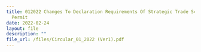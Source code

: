 ```yaml
---
title: 012022 Changes To Declaration Requirements Of Strategic Trade Scheme Bulk
  Permit
date: 2022-02-24
layout: file
description: ""
file_url: /files/Circular_01_2022 (Ver1).pdf
---
```

